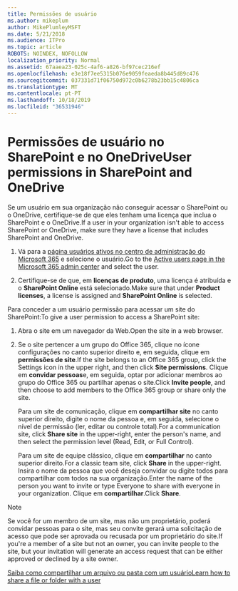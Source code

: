 ```yaml
---
title: Permissões de usuário
ms.author: mikeplum
author: MikePlumleyMSFT
ms.date: 5/21/2018
ms.audience: ITPro
ms.topic: article
ROBOTS: NOINDEX, NOFOLLOW
localization_priority: Normal
ms.assetid: 67aaea23-025c-4af6-a826-bf97cec216ef
ms.openlocfilehash: e3e18f7ee5315b076e9059feaeda8b445d89c476
ms.sourcegitcommit: 037331d71f06750d972c0b6278b23bb15c4806ca
ms.translationtype: MT
ms.contentlocale: pt-PT
ms.lasthandoff: 10/18/2019
ms.locfileid: "36531946"
---
```

# <a name="user-permissions-in-sharepoint-and-onedrive"></a><span data-ttu-id="392a8-102">Permissões de usuário no SharePoint e no OneDrive</span><span class="sxs-lookup"><span data-stu-id="392a8-102">User permissions in SharePoint and OneDrive</span></span>

<span data-ttu-id="392a8-103">Se um usuário em sua organização não conseguir acessar o SharePoint ou o OneDrive, certifique-se de que eles tenham uma licença que inclua o SharePoint e o OneDrive.</span><span class="sxs-lookup"><span data-stu-id="392a8-103">If a user in your organization isn't able to access SharePoint or OneDrive, make sure they have a license that includes SharePoint and OneDrive.</span></span> 
  
1. <span data-ttu-id="392a8-104">Vá para a [página usuários ativos no centro de administração do Microsoft 365](https://portal.office.com/adminportal/home#/users) e selecione o usuário.</span><span class="sxs-lookup"><span data-stu-id="392a8-104">Go to the [Active users page in the Microsoft 365 admin center](https://portal.office.com/adminportal/home#/users) and select the user.</span></span> 
    
2. <span data-ttu-id="392a8-105">Certifique-se de que, em **licenças de produto**, uma licença é atribuída e o **SharePoint Online** está selecionado.</span><span class="sxs-lookup"><span data-stu-id="392a8-105">Make sure that under **Product licenses**, a license is assigned and **SharePoint Online** is selected.</span></span> 
    
 <span data-ttu-id="392a8-106">Para conceder a um usuário permissão para acessar um site do SharePoint:</span><span class="sxs-lookup"><span data-stu-id="392a8-106">To give a user permission to access a SharePoint site:</span></span> 
  
1. <span data-ttu-id="392a8-107">Abra o site em um navegador da Web.</span><span class="sxs-lookup"><span data-stu-id="392a8-107">Open the site in a web browser.</span></span>
    
2. <span data-ttu-id="392a8-108">Se o site pertencer a um grupo do Office 365, clique no ícone configurações no canto superior direito e, em seguida, clique em **permissões de site**.</span><span class="sxs-lookup"><span data-stu-id="392a8-108">If the site belongs to an Office 365 group, click the Settings icon in the upper right, and then click **Site permissions**.</span></span> <span data-ttu-id="392a8-109">Clique em **convidar pessoas**e, em seguida, optar por adicionar membros ao grupo do Office 365 ou partilhar apenas o site.</span><span class="sxs-lookup"><span data-stu-id="392a8-109">Click **Invite people**, and then choose to add members to the Office 365 group or share only the site.</span></span> 
    
    <span data-ttu-id="392a8-110">Para um site de comunicação, clique em **compartilhar site** no canto superior direito, digite o nome da pessoa e, em seguida, selecione o nível de permissão (ler, editar ou controle total).</span><span class="sxs-lookup"><span data-stu-id="392a8-110">For a communication site, click **Share site** in the upper-right, enter the person's name, and then select the permission level (Read, Edit, or Full Control).</span></span> 
    
    <span data-ttu-id="392a8-111">Para um site de equipe clássico, clique em **compartilhar** no canto superior direito.</span><span class="sxs-lookup"><span data-stu-id="392a8-111">For a classic team site, click **Share** in the upper-right.</span></span> <span data-ttu-id="392a8-112">Insira o nome da pessoa que você deseja convidar ou digite todos para compartilhar com todos na sua organização.</span><span class="sxs-lookup"><span data-stu-id="392a8-112">Enter the name of the person you want to invite or type Everyone to share with everyone in your organization.</span></span> <span data-ttu-id="392a8-113">Clique em **compartilhar**.</span><span class="sxs-lookup"><span data-stu-id="392a8-113">Click **Share**.</span></span>
    
> [!NOTE]
> <span data-ttu-id="392a8-114">Se você for um membro de um site, mas não um proprietário, poderá convidar pessoas para o site, mas seu convite gerará uma solicitação de acesso que pode ser aprovada ou recusada por um proprietário do site.</span><span class="sxs-lookup"><span data-stu-id="392a8-114">If you're a member of a site but not an owner, you can invite people to the site, but your invitation will generate an access request that can be either approved or declined by a site owner.</span></span> 
  
[<span data-ttu-id="392a8-115">Saiba como compartilhar um arquivo ou pasta com um usuário</span><span class="sxs-lookup"><span data-stu-id="392a8-115">Learn how to share a file or folder with a user</span></span>](https://go.microsoft.com/fwlink/?linkid=533408)
  


